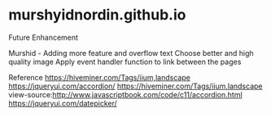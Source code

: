 # murshyidnordin.github.io



Future Enhancement


Murshid - Adding more feature and overflow text
          Choose better and high quality image
          Apply event handler function to link between the pages

Reference
https://hiveminer.com/Tags/iium,landscape
https://jqueryui.com/accordion/
https://hiveminer.com/Tags/iium,landscape
view-source:http://www.javascriptbook.com/code/c11/accordion.html
https://jqueryui.com/datepicker/
